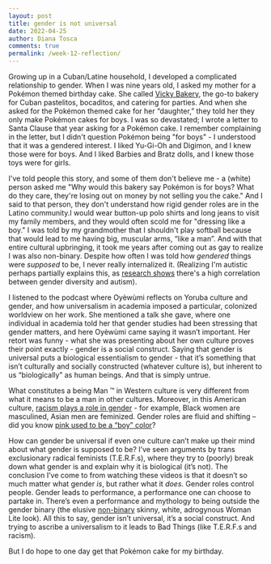```yaml
---
layout: post
title: gender is not universal
date: 2022-04-25
author: Diana Tosca
comments: true
permalink: /week-12-reflection/
---
```


Growing up in a Cuban/Latine household, I developed a complicated relationship to gender. When I was nine years old, I asked my mother for a Pokémon themed birthday cake. She called [Vicky Bakery](https://www.vickybakery.com/), the go-to bakery for Cuban pastelitos, bocaditos, and catering for parties. And when she asked for the Pokémon themed cake for her “daughter,” they told her they only make Pokémon cakes for boys. I was so devastated; I wrote a letter to Santa Clause that year asking for a Pokémon cake. I remember complaining in the letter, but I didn't question Pokémon being "for boys" - I understood that it was a gendered interest. I liked Yu-Gi-Oh and Digimon, and I knew those were for boys. And I liked Barbies and Bratz dolls, and I knew those toys were for girls. 

I've told people this story, and some of them don't believe me - a (white) person asked me "Why would this bakery say Pokémon is for boys? What do they care, they're losing out on money by not selling you the cake." And I said to that person, they don't understand how rigid gender roles are in the Latino community.I would wear button-up polo shirts and long jeans to visit my family members, and they would often scold me for "dressing like a boy." I was told by my grandmother that I shouldn't play softball because that would lead to me having big, muscular arms, “like a man”. And with that entire cultural upbringing, it took me years after coming out as gay to realize I was also non-binary. Despite how often I was told how *gendered* things were *supposed* to be, I never really internalized it. (Realizing I'm autistic perhaps partially explains this, as [research shows](https://www.spectrumnews.org/news/largest-study-to-date-confirms-overlap-between-autism-and-gender-diversity/) there's a high correlation between gender diversity and autism).
 
I listened to the podcast where Oyèwùmi reflects on Yoruba culture and gender, and how universalism in academia imposed a particular, colonized worldview on her work. She mentioned a talk she gave, where one individual in academia told her that gender studies had been stressing that gender matters, and here Oyèwùmi came saying it wasn’t important. Her retort was funny - what she was presenting about her own culture proves their point exactly - gender is a social construct. Saying that gender is universal puts a biological essentialism to gender - that it’s something that isn’t culturally and socially constructed (whatever culture is), but inherent to us “biologically” as human beings. And that is simply untrue.

What constitutes a being Man :tm: in Western culture is very different from what it means to be a man in other cultures. Moreover, in this American culture, [racism plays a role in gender](https://scholarworks.uvm.edu/cgi/viewcontent.cgi?article=1126&context=hcoltheses) - for example, Black women are masculined, Asian men are feminized.
Gender roles are fluid and shifting – did you know [pink used to be a “boy” color](https://www.cnn.com/2018/01/12/health/colorscope-pink-boy-girl-gender/index.html#:~:text=In%20fact%2C%20pink%20was%20even,of%20the%20Pantone%20Color%20Institute.)?

How can gender be universal if even one culture can’t make up their mind about what gender is supposed to be?
I’ve seen arguments by trans exclusionary radical feminists (T.E.R.F.s), where they try to (poorly) break down what gender is and explain why it is biological (it’s not). The conclusion I’ve come to from watching these videos is that it doesn’t so much matter what gender *is*, but rather what it *does*. Gender roles control people. Gender leads to performance, a performance one can choose to partake in. There’s even a performance and mythology to being outside the gender binary (the elusive [non-binary](https://s3-prod.adage.com/inline-images/NON-BINARY.png) skinny, white, adrogynous Woman Lite look). All this to say, gender isn’t universal, it’s a social construct. And trying to ascribe a universalism to it leads to Bad Things (like T.E.R.F.s and racism).

But I do hope to one day get that Pokémon cake for my birthday.
